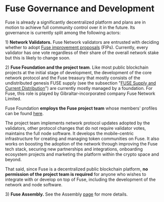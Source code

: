 # Fuse Governance and Development

Fuse is already a significantly decentralized platform and plans are in motion to achieve full community control over it in the future. Its governance is currently split among the following actors:

1\) **Network Validators.** Fuse Network validators are entrusted with deciding whether to adopt [Fuse improvement proposals](https://docs.fuse.io/general/fips) \(FIPs\).  Currently, every validator has one vote regardless of their share of the overall network stake but this is likely to change soon.

2\) **Fuse Foundation and the project team**. Like most public blockchain projects at the initial stage of development, the development of the core network protocol and the Fuse treasury that mostly consists of the undistributed genesis FUSE supply \(see the subsection "[FUSE Supply and Current Distribution](https://docs.fuse.io/general/fuse-token/fuse-supply-and-current-distribution)"\) are currently mostly managed by a foundation. For Fuse, this role is played by Gibraltar-incorporated company Fuse Network Limited.

Fuse Foundation **employs the Fuse project team** whose members' profiles can be found [here](https://fuse.io/about).

The project team implements network protocol updates adopted by the validators, other protocol changes that do not require validator votes, maintains the full node software. It develops the mobile-centric infrastructure for creating and managing token communities on Fuse. It also works on boosting the adoption of the network through improving the Fuse tech stack, securing new partnerships and integrations, onboarding ecosystem projects and marketing the platform within the crypto space and beyond.

That said, since Fuse is a decentralized public blockchain platform, **no permission of the project team is required** for anyone who wishes to integrate with or develop on top of Fuse, including the development of the network and node software.

3\) **Fuse Assembly.** See the Assembly [page](https://docs.fuse.io/general/fuse-governance/fuse-assembly) for more details.   

